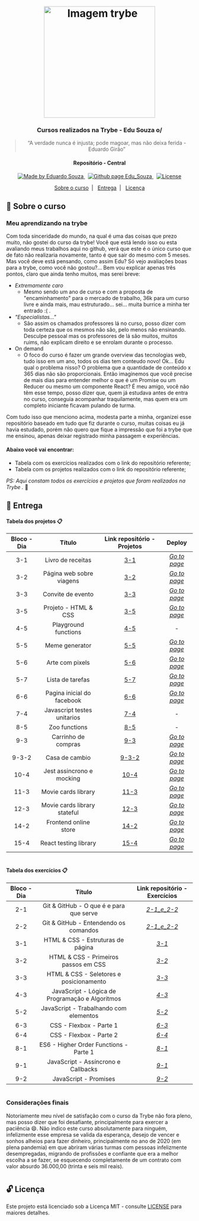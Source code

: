 <h1 align="center">
    <img alt="Imagem trybe" src="https://i.ibb.co/d4W2x4g/trybe.png" width="300px" />
</h1>

<h3 align="center">
  Cursos realizados na Trybe - Edu Souza o/
</h3>

<blockquote align="center">“A verdade nunca é injusta; pode magoar, mas não deixa ferida - Eduardo Girão”</blockquote>

<h4 align="center">
  Repositório - Central
</h4>

<p align="center">

  <a href="https://github.com/EduSouza-programmer" target="_blank">
    <img alt="Made by Eduardo Souza" src="https://img.shields.io/badge/made%20by-Edu%20Souza-%23F8952D">
  </a>&nbsp;

 <a href="https://edusouza-programmer.github.io/" target="_blank">
<img alt="Github page Edu_Souza " src="https://img.shields.io/badge/Github%20page-Edu_Souza-orange">
</a>&nbsp;

  <a href="#" >
    <img alt="License" src="https://img.shields.io/badge/license-MIT-%23F8952D">
  </a>

</p>

<p align="center">
  <a href="#rocket-Sobre-o-curso">Sobre o curso</a>&nbsp;&nbsp;|&nbsp;&nbsp;
  <a href="#postbox-Entrega"">Entrega</a>&nbsp;&nbsp;|&nbsp;&nbsp;
  <a href="#unlock-Licença">Licença</a>
</p>

## :rocket: Sobre o curso

### Meu aprendizando na trybe

Com toda sinceridade do mundo, na qual é uma das coisas que prezo muito, não gostei do curso da trybe! 
Você que está lendo isso ou esta avaliando meus trabalhos aqui no github, verá que este é o único curso que de fato não realizaria novamente, tanto é que sair do mesmo com 5 meses. Mas você deve está pensando, como assim Edu? Só vejo avaliações boas para a trybe, como você não gostou?... Bem vou explicar apenas três pontos, claro que ainda tenho muitos, mas serei breve:

- _Extremamente caro_
  - Mesmo sendo um ano de curso e com a proposta de "encaminhamento" para o mercado de trabalho, 36k para um curso livre e ainda mais, mau estruturado... sei... muita burrice a minha ter entrado :( . 
- _"Especialistas..."_
  - São assim os chamados professores lá no curso, posso dizer com toda certeza que os mesmos não são, pelo menos não ensinando. Desculpe pessoal mas os professores de lá são muitos, muitos ruims, não explicam direito e se enrolam durante o processo.  
- On demand
  - O foco do curso é fazer um grande overview das tecnologias web, tudo isso em um ano, todos os dias tem conteudo novo! Ok... Edu qual o problema nisso? O problema que a quantidade de conteúdo x 365 dias não são proporcionais. Então imaginemos que você precise de mais dias para entender melhor o que é um Promise ou um Reducer ou mesmo um componente React? É meu amigo, você não têm esse tempo, posso dizer que, quem já estudava antes de entra no curso, conseguia acompanhar traquilamente, mas quem era um completo iniciante ficavam pulando de turma.

Com tudo isso que menciono acima, modesta parte a minha, organizei esse repositório baseado em tudo que fiz durante o curso, muitas coisas eu já havia estudado, porém não quero que fique a impressão que foi a trybe que me ensinou, apenas deixar registrado minha passagem e experiências.  
#### Abaixo você vai encontrar:

- Tabela com os exercícios realizados com o link do repositório referente;
- Tabela com os projetos realizados com o link do repositório referente;

_PS: Aqui constam todos os exercícios e projetos que foram realizados na Trybe ._ :running:

## :postbox: Entrega
#### Tabela dos projetos :clipboard:

| Bloco - Dia |            Título            |                        Link repositório - Projetos                        |                                       Deploy                                       |
| :---------: | :--------------------------: | :-----------------------------------------------------------------------: | :--------------------------------------------------------------------------------: |
|     3-1     |      Livro de receitas       |                       [3-1](https://bit.ly/2Ej92q4)                       |                       _[Go to page](https://bit.ly/3j6Goan)_                       |
|     3-2     |   Página web sobre viagens   |                       [3-2](https://bit.ly/3hpqAPG)                       |                       _[Go to page](https://bit.ly/2CTWSDt)_                       |
|     3-3     |      Convite de evento       |                       [3-3](https://bit.ly/3lbABSZ)                       |                       _[Go to page](https://bit.ly/31o5Hig)_                       |
|     3-5     |     Projeto - HTML & CSS     |                       [3-5](https://bit.ly/3luM3cd)                       |                       _[Go to page](https://bit.ly/2YOkRLV)_                       |
|     4-5     |     Playground functions     | [4-5](https://github.com/EduSouza-programmer/Trybe_Projeto_4-5_Edu_Souza) |                                         -                                          |
|     5-5     |        Meme generator        | [5-5](https://github.com/EduSouza-programmer/Trybe_Projeto_5-5_Edu_Souza) | _[Go to page](https://edusouza-programmer.github.io/Trybe_Projeto_5-5_Edu_Souza/)_ |
|     5-6     |       Arte com pixels        | [5-6](https://github.com/EduSouza-programmer/Trybe_Projeto_5-6_Edu_Souza) | _[Go to page](https://edusouza-programmer.github.io/Trybe_Projeto_5-6_Edu_Souza/)_ |
|     5-7     |       Lista de tarefas       | [5-7](https://github.com/EduSouza-programmer/Trybe_Projeto_5-7_Edu_Souza) | _[Go to page](https://edusouza-programmer.github.io/Trybe_Projeto_5-7_Edu_Souza/)_ |
|     6-6     |  Pagina inicial do facebook  | [6-6](https://github.com/EduSouza-programmer/Trybe_Projeto_6-6_Edu_Souza) | _[Go to page](https://edusouza-programmer.github.io/Trybe_Projeto_6-6_Edu_Souza/)_ |
|     7-4     | Javascript testes unitarios  | [7-4](https://github.com/EduSouza-programmer/Trybe_Projeto_7-4_Edu_Souza) |                                         -                                          |
|     8-5     |        Zoo functions         | [8-5](https://github.com/EduSouza-programmer/Trybe_Projeto_8-5_Edu_Souza) |                                         -                                          |
|     9-3     |     Carrinho de compras      | [9-3](https://github.com/EduSouza-programmer/Trybe_Projeto_9-3_Edu_Souza) | _[Go to page](https://edusouza-programmer.github.io/Trybe_Projeto_9-3_Edu_Souza/)_ |
|    9-3-2    |        Casa de cambio        |                                 [9-3-2]()                                 |                                  _[Go to page]()_                                  |
|    10-4     |  Jest assincrono e mocking   |                                 [10-4]()                                  |                                  _[Go to page]()_                                  |
|    11-3     |     Movie cards library      |                                 [11-3]()                                  |                                  _[Go to page]()_                                  |
|    12-3     | Movie cards library stateful |                                 [12-3]()                                  |                                  _[Go to page]()_                                  |
|    14-2     |    Frontend online store     |                                 [14-2]()                                  |                                  _[Go to page]()_                                  |
|    15-4     |    React testing library     |                                 [15-4]()                                  |                                  _[Go to page]()_                                  |


#

#### Tabela dos exercícios :clipboard:

| Bloco - Dia |                     Título                      |                               Link repositório - Exercícios                               |
| :---------: | :---------------------------------------------: | :---------------------------------------------------------------------------------------: |
|     2-1     |     Git & GitHub - O que é e para que serve     | _[2-1_e_2-2](https://github.com/EduSouza-programmer/Trybe_Exercicio_2-1_e_2-2_Edu_Souza)_ |
|     2-2     |      Git & GitHub - Entendendo os comandos      | _[2-1_e_2-2](https://github.com/EduSouza-programmer/Trybe_Exercicio_2-1_e_2-2_Edu_Souza)_ |
|     3-1     |        HTML & CSS - Estruturas de página        |       _[3-1](https://github.com/EduSouza-programmer/Trybe_Exercicio_3-1_Edu_Souza)_       |
|     3-2     |      HTML & CSS - Primeiros passos em CSS       |       _[3-2](https://github.com/EduSouza-programmer/Trybe_Exercicio_3-2_Edu_Souza)_       |
|     3-3     |     HTML & CSS - Seletores e posicionamento     |       _[3-3](https://github.com/EduSouza-programmer/Trybe_Exercicio_3-3_Edu_Souza)_       |
|     4-3     | JavaScript - Lógica de Programação e Algoritmos |       _[4-3](https://github.com/EduSouza-programmer/Trybe_Exercicio_4-3_Edu_Souza)_       |
|     5-2     |     JavaScript - Trabalhando com elementos      |       _[5-2](https://github.com/EduSouza-programmer/Trybe_Exercicio_5-2_Edu_Souza)_       |
|     6-3     |             CSS - Flexbox - Parte 1             |       _[6-3](https://github.com/EduSouza-programmer/Trybe_Exercicio_6-3_Edu_Souza)_       |
|     6-4     |             CSS - Flexbox - Parte 2             |       _[6-4](https://github.com/EduSouza-programmer/Trybe_Exercicio_6-4_Edu_Souza)_       |
|     8-1     |     ES6 - Higher Order Functions - Parte 1      |       _[8-1](https://github.com/EduSouza-programmer/Trybe_Exercicio_8-1_Edu_Souza)_       |
|     9-1     |       JavaScript - Assíncrono e Callbacks       |       _[9-1](https://github.com/EduSouza-programmer/Trybe_Exercicio_9-1_Edu_Souza)_       |
|     9-2     |              JavaScript - Promises              |       _[9-2](https://github.com/EduSouza-programmer/Trybe_Exercicio_9-2_Edu_Souza)_       |

#

### Considerações finais

Notoriamente meu nível de satisfação com o curso da Trybe não fora pleno, mas posso dizer que foi desafiante, principalmente para exercer a paciência :smile:. Não indico este curso absolutamente para ninguém, infelizmente esse empresa se valida da esperança, desejo de vencer e sonhos alheios para fazer dinheiro, principalmente no ano de 2020 (em plena pandemia) em que abriram várias turmas com pessoas infelizmente desempregadas, migrando de profissões e confiante que era a melhor escolha a se fazer, se esquecendo completamente de um contrato com valor absurdo 36.000,00 (trinta e seis mil reais).  

#

## :unlock: Licença

Este projeto está licenciado sob a Licença MIT - consulte [LICENSE](https://opensource.org/licenses/MIT) para maiores detalhes.
